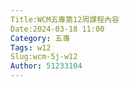 ```yaml
---
Title:WCM五專第12周課程內容
Date:2024-03-18 11:00
Category: 五專
Tags: w12
Slug:wcm-5j-w12
Author: 51233104
---
```

